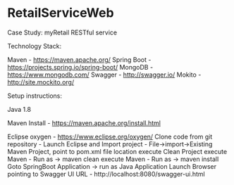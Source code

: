 # RetailServiceWeb

Case Study: myRetail RESTful service

Technology Stack:

Maven 		-   https://maven.apache.org/
Spring Boot - https://projects.spring.io/spring-boot/
MongoDB 	-   https://www.mongodb.com/
Swagger 	-   http://swagger.io/
Mokito      - http://site.mockito.org/

Setup instructions:

Java 1.8

Maven Install  - https://maven.apache.org/install.html

Eclipse oxygen - https://www.eclipse.org/oxygen/
Clone code from git repository - <URL>
Launch Eclipse and Import project - File->import->Existing Maven Project, point to pom.xml file location
execute Clean Project
execute Maven - Run as -> maven clean
execute Maven - Run as -> maven install
Goto SpringBoot Application -> run as Java Application
Launch Browser pointing to Swagger UI URL - http://localhost:8080/swagger-ui.html
